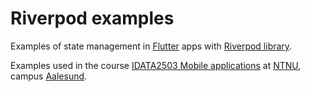# Riverpod examples
Examples of state management in [Flutter](https://flutter.dev/) apps with [Riverpod library](https://riverpod.dev/).

Examples used in the course [IDATA2503 Mobile applications](https://www.ntnu.edu/studies/courses/IDATA2503)
at [NTNU](https://ntnu.edu), campus [Aalesund](https://www.ntnu.edu/alesund).

